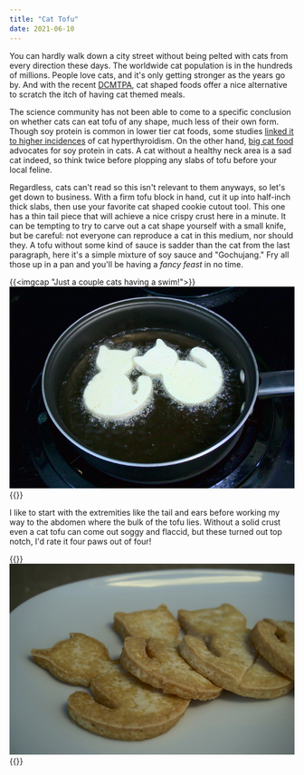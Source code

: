 ```yaml
---
title: "Cat Tofu"
date: 2021-06-10
---
```


You can hardly walk down a city street without being pelted with cats from every direction these days. The worldwide cat population is in the hundreds of millions. People love cats, and it's only getting stronger as the years go by. And with the recent [DCMTPA](https://en.wikipedia.org/wiki/Dog_and_Cat_Meat_Trade_Prohibition_Act_of_2018), cat shaped foods offer a nice alternative to scratch the itch of having cat themed meals.

The science community has not been able to come to a specific conclusion on whether cats can eat tofu of any shape, much less of their own form. Though soy protein is common in lower tier cat foods, some studies [linked it to higher incidences](https://www.ncbi.nlm.nih.gov/pmc/articles/PMC4967369/) of cat hyperthyroidism. On the other hand, [big cat food](https://www.hillspet.com/pet-care/nutrition-feeding/benefits-of-soy-in-pet-food) advocates for soy protein in cats. A cat without a healthy neck area is a sad cat indeed, so think twice before plopping any slabs of tofu before your local feline.

Regardless, cats can't read so this isn't relevant to them anyways, so let's get down to business. With a firm tofu block in hand, cut it up into half-inch thick slabs, then use your favorite cat shaped cookie cutout tool. This one has a thin tail piece that will achieve a nice crispy crust here in a minute. It can be tempting to try to carve out a cat shape yourself with a small knife, but be careful: not everyone can reproduce a cat in this medium, nor should they. A tofu without some kind of sauce is sadder than the cat from the last paragraph, here it's a simple mixture of soy sauce and "Gochujang." Fry all those up in a pan and you'll be having a *fancy feast* in no time.

{{<imgcap "Just a couple cats having a swim!">}}![](fry.jpg){{</imgcap>}}


I like to start with the extremities like the tail and ears before working my way to the abdomen where the bulk of the tofu lies. Without a solid crust even a cat tofu can come out soggy and flaccid, but these turned out top notch, I'd rate it four paws out of four!

{{<img>}}![](cats.jpg){{</img>}}
